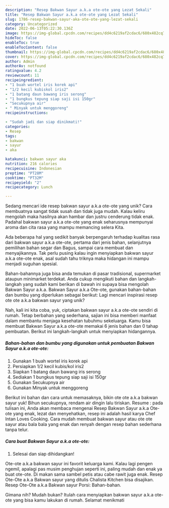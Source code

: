 ```yaml
---
description: "Resep Bakwan Sayur a.k.a ote-ote yang Lezat Sekali"
title: "Resep Bakwan Sayur a.k.a ote-ote yang Lezat Sekali"
slug: 1786-resep-bakwan-sayur-aka-ote-ote-yang-lezat-sekali
category: Uncategorized
date: 2022-06-13T05:22:30.136Z
image: https://img-global.cpcdn.com/recipes/dd4c6219af2cdac6/680x482cq70/bakwan-sayur-aka-ote-ote-foto-resep-utama.jpg
hideToc: false
enableToc: true
enableTocContent: false
thumbnail: https://img-global.cpcdn.com/recipes/dd4c6219af2cdac6/680x482cq70/bakwan-sayur-aka-ote-ote-foto-resep-utama.jpg
cover: https://img-global.cpcdn.com/recipes/dd4c6219af2cdac6/680x482cq70/bakwan-sayur-aka-ote-ote-foto-resep-utama.jpg
author: Admin
authorAv: notfound
ratingvalue: 4.2
reviewcount: 11
recipeingredient:
- "1 buah wortel iris korek api"
- "1/2 kecil kubiskol iris2"
- "1 batang daun bawang iris serong"
- "1 bungkus tepung siap saji isi 150gr"
- "Secukupnya air"
- " Minyak untuk menggoreng"
recipeinstructions:

- "Sudah jadi dan siap dinikmati!"
categories:
- Resep
tags:
- bakwan
- sayur
- aka

katakunci: bakwan sayur aka 
nutrition: 216 calories
recipecuisine: Indonesian
preptime: "PT28M"
cooktime: "PT32M"
recipeyield: "2"
recipecategory: Lunch

---
```





Sedang mencari ide resep bakwan sayur a.k.a ote-ote yang unik? Cara membuatnya sangat tidak susah dan tidak juga mudah. Kalau keliru mengolah maka hasilnya akan hambar dan justru cenderung tidak enak. Padahal bakwan sayur a.k.a ote-ote yang enak seharusnya mempunyai aroma dan cita rasa yang mampu memancing selera Kita.





Ada beberapa hal yang sedikit banyak berpengaruh terhadap kualitas rasa dari bakwan sayur a.k.a ote-ote, pertama dari jenis bahan, selanjutnya pemilihan bahan segar dan Bagus, sampai cara membuat dan menyajikannya. Tak perlu pusing kalau ingin menyiapkan bakwan sayur a.k.a ote-ote enak,      asal sudah tahu triknya maka hidangan ini mampu menjadi suguhan spesial.














Bahan-bahannya juga bisa anda temukan di pasar tradisional, supermarket ataupun minimarket terdekat. Anda cukup mengikuti bahan dan langkah-langkah yang sudah kami berikan di bawah ini supaya bisa mengolah Bakwan Sayur a.k.a. Bakwan Sayur a.k.a Ote-ote, gunakan bahan-bahan dan bumbu yang diperlukan sebagai berikut: Lagi mencari inspirasi resep ote ote a.k.a bakwan sayur yang unik?






Nah, kali ini kita coba, yuk, ciptakan bakwan sayur a.k.a ote-ote sendiri di rumah. Tetap berbahan yang sederhana, sajian ini bisa memberi manfaat dalam membantu menjaga kesehatan tubuhmu sekeluarga. Kamu bisa membuat Bakwan Sayur a.k.a ote-ote memakai 6 jenis bahan dan 0 tahap pembuatan. Berikut ini langkah-langkah untuk menyiapkan hidangannya.

<!--inarticleads1-->

##### Bahan-bahan dan bumbu yang digunakan untuk pembuatan Bakwan Sayur a.k.a ote-ote:

1. Gunakan 1 buah wortel iris korek api
1. Persiapkan 1/2 kecil kubis/kol iris2
1. Siapkan 1 batang daun bawang iris serong
1. Sediakan 1 bungkus tepung siap saji isi 150gr
1. Gunakan Secukupnya air
1. Gunakan  Minyak untuk menggoreng


Berikut ini bahan dan cara untuk memasaknya, bikin ote ote a.k.a bakwan sayur yuk! Bihun secukupnya, rendam air dingin lalu tiriskan. Resume : pada tulisan ini, Anda akan membaca mengenai Resep Bakwan Sayur a.k.a Ote-ote yang enak, lezat dan menyehatkan, resep ini adalah hasil karya Chef Intan Loves Cooking. Cara mudah membuat bakwan sayur atau ote ote sayur atau bala bala yang enak dan renyah dengan resep bahan sederhana tanpa telur. 

<!--inarticleads2-->

##### Cara buat Bakwan Sayur a.k.a ote-ote:


1. Selesai dan siap dihidangkan!

Ote-ote a.k.a bakwan sayur ini favorit keluarga kami. Kalau lagi pengen ngemil, apalagi pas musim penghujan seperti ini, paling mudah dan enak ya buat ote-ote. Di makan sama sambel petis atau cabe rawit juga enak. Resep Ote-Ote a.k.a Bakwan sayur yang ditulis Chalista Kitchen bisa disajikan. Resep Ote-Ote a.k.a Bakwan sayur Porsi: Bahan-bahan. 

Gimana nih? Mudah bukan? Itulah cara menyiapkan bakwan sayur a.k.a ote-ote yang bisa kamu lakukan di rumah. Selamat menikmati
